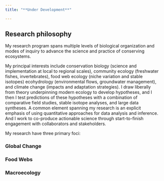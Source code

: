 ```yaml
---
title: "**Under Development**"

---
```


## Research philosophy

My research program spans multiple levels of biological organization and modes of inquiry to advance the science and practice of conserving ecosystems.

My principal interests include conservation biology (science and implementation at local to regional scales), community ecology (freshwater fishes, invertebrates), food web ecology (niche variation and stable isotopes) ecohydrology (environmental flows, groundwater management), and climate change (impacts and adaptation strategies). I draw liberally from theory underpinning modern ecology to develop hypotheses, and I then I test predictions of these hypotheses with a combination of comparative field studies, stable isotope analyses, and large data syntheses. A common element spanning my research is an explicit emphasis of using quantitative approaches for data analysis and inference. And I work to co-produce actionable science through start-to-finish engagement with collaborators and stakeholders. 

My research have three primary foci:

### Global Change

### Food Webs

### Macroecology

